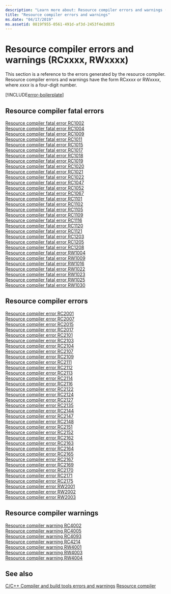 ```yaml
---
description: "Learn more about: Resource compiler errors and warnings (RCxxxx, RWxxxx)"
title: "Resource compiler errors and warnings"
ms.date: "04/17/2019"
ms.assetid: 0819f955-0561-491d-af3d-2453f4e2d035
---
```

# Resource compiler errors and warnings (RCxxxx, RWxxxx)

This section is a reference to the errors generated by the resource compiler. Resource compiler errors and warnings have the form RC*xxxx* or RW*xxxx*, where *xxxx* is a four-digit number.

[!INCLUDE[error-boilerplate](../../error-messages/includes/error-boilerplate.md)]

## Resource compiler fatal errors

[Resource compiler fatal error RC1002](resource-compiler-fatal-error-rc1002.md) \
[Resource compiler fatal error RC1004](resource-compiler-fatal-error-rc1004.md) \
[Resource compiler fatal error RC1009](resource-compiler-fatal-error-rc1009.md) \
[Resource compiler fatal error RC1011](resource-compiler-fatal-error-rc1011.md) \
[Resource compiler fatal error RC1015](resource-compiler-fatal-error-rc1015.md) \
[Resource compiler fatal error RC1017](resource-compiler-fatal-error-rc1017.md) \
[Resource compiler fatal error RC1018](resource-compiler-fatal-error-rc1018.md) \
[Resource compiler fatal error RC1019](resource-compiler-fatal-error-rc1019.md) \
[Resource compiler fatal error RC1020](resource-compiler-fatal-error-rc1020.md) \
[Resource compiler fatal error RC1021](resource-compiler-fatal-error-rc1021.md) \
[Resource compiler fatal error RC1022](resource-compiler-fatal-error-rc1022.md) \
[Resource compiler fatal error RC1047](resource-compiler-fatal-error-rc1047.md) \
[Resource compiler fatal error RC1052](resource-compiler-fatal-error-rc1052.md) \
[Resource compiler fatal error RC1067](resource-compiler-fatal-error-rc1067.md) \
[Resource compiler fatal error RC1101](resource-compiler-fatal-error-rc1101.md) \
[Resource compiler fatal error RC1102](resource-compiler-fatal-error-rc1102.md) \
[Resource compiler fatal error RC1105](resource-compiler-fatal-error-rc1105.md) \
[Resource compiler fatal error RC1109](resource-compiler-fatal-error-rc1109.md) \
[Resource compiler fatal error RC1116](resource-compiler-fatal-error-rc1116.md) \
[Resource compiler fatal error RC1120](resource-compiler-fatal-error-rc1120.md) \
[Resource compiler fatal error RC1121](resource-compiler-fatal-error-rc1121.md) \
[Resource compiler fatal error RC1203](resource-compiler-fatal-error-rc1203.md) \
[Resource compiler fatal error RC1205](resource-compiler-fatal-error-rc1205.md) \
[Resource compiler fatal error RC1208](resource-compiler-fatal-error-rc1208.md) \
[Resource compiler fatal error RW1004](resource-compiler-fatal-error-rw1004.md) \
[Resource compiler fatal error RW1009](resource-compiler-fatal-error-rw1009.md) \
[Resource compiler fatal error RW1016](resource-compiler-fatal-error-rw1016.md) \
[Resource compiler fatal error RW1022](resource-compiler-fatal-error-rw1022.md) \
[Resource compiler fatal error RW1023](resource-compiler-fatal-error-rw1023.md) \
[Resource compiler fatal error RW1025](resource-compiler-fatal-error-rw1025.md) \
[Resource compiler fatal error RW1030](resource-compiler-fatal-error-rw1030.md)

## Resource compiler errors

[Resource compiler error RC2001](resource-compiler-error-rc2001.md) \
[Resource compiler error RC2007](resource-compiler-error-rc2007.md) \
[Resource compiler error RC2015](resource-compiler-error-rc2015.md) \
[Resource compiler error RC2017](resource-compiler-error-rc2017.md) \
[Resource compiler error RC2101](resource-compiler-error-rc2101.md) \
[Resource compiler error RC2103](resource-compiler-error-rc2103.md) \
[Resource compiler error RC2104](resource-compiler-error-rc2104.md) \
[Resource compiler error RC2107](resource-compiler-error-rc2107.md) \
[Resource compiler error RC2109](resource-compiler-error-rc2109.md) \
[Resource compiler error RC2111](resource-compiler-error-rc2111.md) \
[Resource compiler error RC2112](resource-compiler-error-rc2112.md) \
[Resource compiler error RC2113](resource-compiler-error-rc2113.md) \
[Resource compiler error RC2114](resource-compiler-error-rc2114.md) \
[Resource compiler error RC2116](resource-compiler-error-rc2116.md) \
[Resource compiler error RC2122](resource-compiler-error-rc2122.md) \
[Resource compiler error RC2124](resource-compiler-error-rc2124.md) \
[Resource compiler error RC2127](resource-compiler-error-rc2127.md) \
[Resource compiler error RC2135](resource-compiler-error-rc2135.md) \
[Resource compiler error RC2144](resource-compiler-error-rc2144.md) \
[Resource compiler error RC2147](resource-compiler-error-rc2147.md) \
[Resource compiler error RC2148](resource-compiler-error-rc2148.md) \
[Resource compiler error RC2151](resource-compiler-error-rc2151.md) \
[Resource compiler error RC2152](resource-compiler-error-rc2152.md) \
[Resource compiler error RC2162](resource-compiler-error-rc2162.md) \
[Resource compiler error RC2163](resource-compiler-error-rc2163.md) \
[Resource compiler error RC2164](resource-compiler-error-rc2164.md) \
[Resource compiler error RC2165](resource-compiler-error-rc2165.md) \
[Resource compiler error RC2167](resource-compiler-error-rc2167.md) \
[Resource compiler error RC2169](resource-compiler-error-rc2169.md) \
[Resource compiler error RC2170](resource-compiler-error-rc2170.md) \
[Resource compiler error RC2171](resource-compiler-error-rc2171.md) \
[Resource compiler error RC2175](resource-compiler-error-rc2175.md) \
[Resource compiler error RW2001](resource-compiler-error-rw2001.md) \
[Resource compiler error RW2002](resource-compiler-error-rw2002.md) \
[Resource compiler error RW2003](resource-compiler-error-rw2003.md)

## Resource compiler warnings

[Resource compiler warning RC4002](resource-compiler-warning-rc4002.md) \
[Resource compiler warning RC4005](resource-compiler-warning-rc4005.md) \
[Resource compiler warning RC4093](resource-compiler-warning-rc4093.md) \
[Resource compiler warning RC4214](resource-compiler-warning-rc4214.md) \
[Resource compiler warning RW4001](resource-compiler-warning-rw4001.md) \
[Resource compiler warning RW4003](resource-compiler-warning-rw4003.md) \
[Resource compiler warning RW4004](resource-compiler-warning-rw4004.md)

## See also

[C/C++ Compiler and build tools errors and warnings](../compiler-errors-1/c-cpp-build-errors.md)
[Resource compiler](/windows/win32/menurc/resource-compiler)
